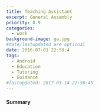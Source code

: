 ```yaml
---
title: Teaching Assistant
excerpt: General Assembly
priority: 0.9
categories:
  - work
background-image: ga.jpg
#date/lastupdated are optional
date: 2016-07-01 22:50:4
tags:
  - Android
  - Education
  - Tutoring
  - Guidance
#lastupdated: 2017-03-14 22:50:45
---
```


<h4>Summary</h4>
